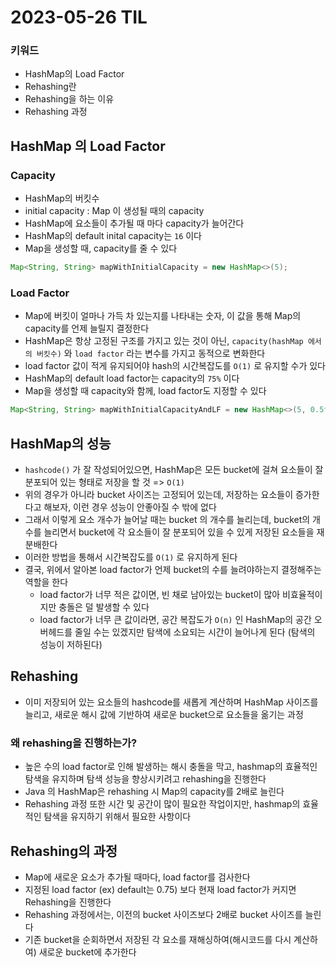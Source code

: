 # 2023-05-26 TIL

### 키워드
- HashMap의 Load Factor
- Rehashing란
- Rehashing을 하는 이유
- Rehashing 과정

## HashMap 의 Load Factor
### Capacity
- HashMap의 버킷수
- initial capacity : Map 이 생성될 때의 capacity
- HashMap에 요소들이 추가될 때 마다 capacity가 늘어간다
- HashMap의 default inital capacity는 `16` 이다
- Map을 생성할 때, capacity를 줄 수 있다
```java
Map<String, String> mapWithInitialCapacity = new HashMap<>(5);
```

### Load Factor
- Map에 버킷이 얼마나 가득 차 있는지를 나타내는 숫자, 이 값을 통해 Map의 capacity를 언제 늘릴지 결정한다
- HashMap은 항상 고정된 구조를 가지고 있는 것이 아닌, `capacity(hashMap 에서의 버킷수)` 와 `load factor` 라는 변수를 가지고 동적으로 변화한다  
- load factor 값이 적게 유지되어야 hash의 시간복잡도를 `O(1)` 로 유지할 수가 있다
- HashMap의 default load factor는 capacity의 `75%` 이다 
- Map을 생성할 때 capacity와 함께, load factor도 지정할 수 있다
```java
Map<String, String> mapWithInitialCapacityAndLF = new HashMap<>(5, 0.5f);
```

## HashMap의 성능
- `hashcode()` 가 잘 작성되어있으면, HashMap은 모든 bucket에 걸쳐 요소들이 잘 분포되어 있는 형태로 저장을 할 것 => `O(1)`
- 위의 경우가 아니라 bucket 사이즈는 고정되어 있는데, 저장하는 요소들이 증가한다고 해보자, 이런 경우 성능이 안좋아질 수 밖에 없다
- 그래서 이렇게 요소 개수가 늘어날 때는 bucket 의 개수를 늘리는데, bucket의 개수를 늘리면서 bucket에 각 요소들이 잘 분포되어 있을 수 있게 저장된 요소들을 재분배한다
- 이러한 방법을 통해서 시간복잡도를 `O(1)` 로 유지하게 된다
- 결국, 위에서 알아본 load factor가 언제 bucket의 수를 늘려야하는지 결정해주는 역할을 한다
  - load factor가 너무 적은 값이면, 빈 채로 남아있는 bucket이 많아 비효율적이지만 충돌은 덜 발생할 수 있다
  - load factor가 너무 큰 값이라면, 공간 복잡도가 `O(n)` 인 HashMap의 공간 오버헤드를 줄일 수는 있겠지만 탐색에 소요되는 시간이 늘어나게 된다 (탐색의 성능이 저하된다)

## Rehashing
- 이미 저장되어 있는 요소들의 hashcode를 새롭게 계산하며 HashMap 사이즈를 늘리고, 새로운 해시 값에 기반하여 새로운 bucket으로 요소들을 옮기는 과정

### 왜 rehashing을 진행하는가?
- 높은 수의 load factor로 인해 발생하는 해시 충돌을 막고, hashmap의 효율적인 탐색을 유지하며 탐색 성능을 향상시키려고 rehashing을 진행한다
- Java 의 HashMap은 rehashing 시 Map의 capacity를 2배로 늘린다
- Rehashing 과정 또한 시간 및 공간이 많이 필요한 작업이지만, hashmap의 효율적인 탐색을 유지하기 위해서 필요한 사항이다

## Rehashing의 과정
- Map에 새로운 요소가 추가될 때마다, load factor를 검사한다
- 지정된 load factor (ex) default는 0.75) 보다 현재 load factor가 커지면 Rehashing을 진행한다
- Rehashing 과정에서는, 이전의 bucket 사이즈보다 2배로 bucket 사이즈를 늘린다
- 기존 bucket을 순회하면서 저장된 각 요소를 재해싱하여(해시코드를 다시 계산하여) 새로운 bucket에 추가한다 
